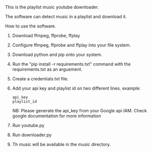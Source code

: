 This is the playlist music youtube downloader.

The software can detect music in a playlist and download it.

How to use the software.

1.  Download ffmpeg, ffprobe, ffplay
2.  Configure ffmpeg, ffprobe and ffplay into your file system.
3.  Download python and pip onto your system.
4.  Run the "pip install -r requirements.txt" command with the requirements.txt as an arguement.
5.  Create a credentials.txt file.
6.  Add your api key and playlist id on two different lines.
    example:

        api_key
        playlist_id

    NB: Please generate the api_key from your Google api IAM.
    Check google documentation for more information

7.  Run youtube.py
8.  Run downloader.py
9.  Th music will be available in the music directory.
